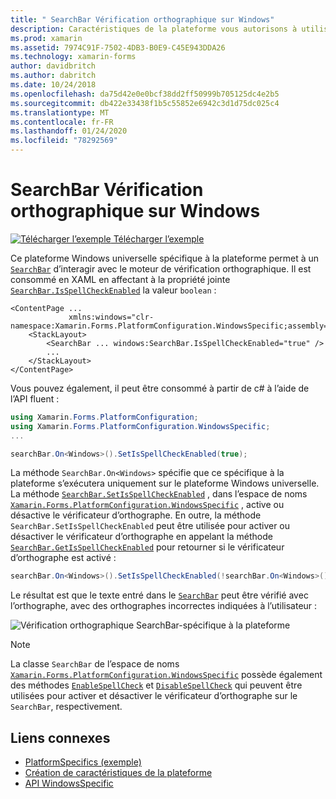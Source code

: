 ```yaml
---
title: " SearchBar Vérification orthographique sur Windows"
description: Caractéristiques de la plateforme vous autorisons à utiliser les fonctionnalités qui est disponible uniquement sur une plateforme spécifique, sans avoir à implémenter des convertisseurs personnalisés ou des effets. Cet article explique comment utiliser le spécifique à la plate-forme Windows qui permet à un SearchBar d’interagir avec le moteur de vérification orthographique.
ms.prod: xamarin
ms.assetid: 7974C91F-7502-4DB3-B0E9-C45E943DDA26
ms.technology: xamarin-forms
author: davidbritch
ms.author: dabritch
ms.date: 10/24/2018
ms.openlocfilehash: da75d42e0e0bcf38dd2ff50999b705125dc4e2b5
ms.sourcegitcommit: db422e33438f1b5c55852e6942c3d1d75dc025c4
ms.translationtype: MT
ms.contentlocale: fr-FR
ms.lasthandoff: 01/24/2020
ms.locfileid: "78292569"
---
```

# <a name="searchbar-spell-check-on-windows"></a>SearchBar Vérification orthographique sur Windows

[![Télécharger l’exemple](~/media/shared/download.png) Télécharger l’exemple](https://docs.microsoft.com/samples/xamarin/xamarin-forms-samples/userinterface-platformspecifics)

Ce plateforme Windows universelle spécifique à la plateforme permet à un [`SearchBar`](xref:Xamarin.Forms.SearchBar) d’interagir avec le moteur de vérification orthographique. Il est consommé en XAML en affectant à la propriété jointe [`SearchBar.IsSpellCheckEnabled`](xref:Xamarin.Forms.PlatformConfiguration.WindowsSpecific.SearchBar.IsSpellCheckEnabledProperty) la valeur `boolean` :

```xaml
<ContentPage ...
             xmlns:windows="clr-namespace:Xamarin.Forms.PlatformConfiguration.WindowsSpecific;assembly=Xamarin.Forms.Core">
    <StackLayout>
        <SearchBar ... windows:SearchBar.IsSpellCheckEnabled="true" />
        ...
    </StackLayout>
</ContentPage>
```

Vous pouvez également, il peut être consommé à partir de c# à l’aide de l’API fluent :

```csharp
using Xamarin.Forms.PlatformConfiguration;
using Xamarin.Forms.PlatformConfiguration.WindowsSpecific;
...

searchBar.On<Windows>().SetIsSpellCheckEnabled(true);
```

La méthode `SearchBar.On<Windows>` spécifie que ce spécifique à la plateforme s’exécutera uniquement sur le plateforme Windows universelle. La méthode [`SearchBar.SetIsSpellCheckEnabled`](xref:Xamarin.Forms.PlatformConfiguration.WindowsSpecific.SearchBar.SetIsSpellCheckEnabled(Xamarin.Forms.IPlatformElementConfiguration{Xamarin.Forms.PlatformConfiguration.Windows,Xamarin.Forms.SearchBar},System.Boolean)) , dans l’espace de noms [`Xamarin.Forms.PlatformConfiguration.WindowsSpecific`](xref:Xamarin.Forms.PlatformConfiguration.WindowsSpecific) , active ou désactive le vérificateur d’orthographe. En outre, la méthode `SearchBar.SetIsSpellCheckEnabled` peut être utilisée pour activer ou désactiver le vérificateur d’orthographe en appelant la méthode [`SearchBar.GetIsSpellCheckEnabled`](xref:Xamarin.Forms.PlatformConfiguration.WindowsSpecific.SearchBar.GetIsSpellCheckEnabled(Xamarin.Forms.IPlatformElementConfiguration{Xamarin.Forms.PlatformConfiguration.Windows,Xamarin.Forms.SearchBar})) pour retourner si le vérificateur d’orthographe est activé :

```csharp
searchBar.On<Windows>().SetIsSpellCheckEnabled(!searchBar.On<Windows>().GetIsSpellCheckEnabled());
```

Le résultat est que le texte entré dans le [`SearchBar`](xref:Xamarin.Forms.SearchBar) peut être vérifié avec l’orthographe, avec des orthographes incorrectes indiquées à l’utilisateur :

![Vérification orthographique SearchBar-spécifique à la plateforme](searchbar-spell-check-images/searchbar-spellcheck.png "Vérification orthographique SearchBar-spécifique à la plateforme")

> [!NOTE]
> La classe `SearchBar` de l’espace de noms [`Xamarin.Forms.PlatformConfiguration.WindowsSpecific`](xref:Xamarin.Forms.PlatformConfiguration.WindowsSpecific) possède également des méthodes [`EnableSpellCheck`](xref:Xamarin.Forms.PlatformConfiguration.WindowsSpecific.SearchBar.EnableSpellCheck*) et [`DisableSpellCheck`](xref:Xamarin.Forms.PlatformConfiguration.WindowsSpecific.SearchBar.DisableSpellCheck*) qui peuvent être utilisées pour activer et désactiver le vérificateur d’orthographe sur le `SearchBar`, respectivement.

## <a name="related-links"></a>Liens connexes

- [PlatformSpecifics (exemple)](https://docs.microsoft.com/samples/xamarin/xamarin-forms-samples/userinterface-platformspecifics)
- [Création de caractéristiques de la plateforme](~/xamarin-forms/platform/platform-specifics/index.md#creating-platform-specifics)
- [API WindowsSpecific](xref:Xamarin.Forms.PlatformConfiguration.WindowsSpecific)
